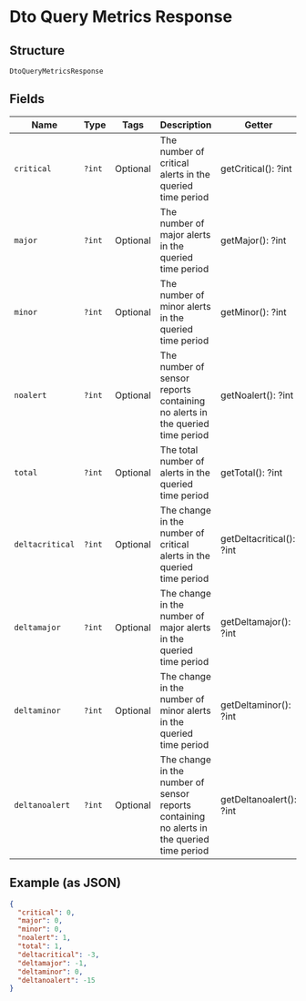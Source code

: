 
# Dto Query Metrics Response

## Structure

`DtoQueryMetricsResponse`

## Fields

| Name | Type | Tags | Description | Getter | Setter |
|  --- | --- | --- | --- | --- | --- |
| `critical` | `?int` | Optional | The number of critical alerts in the queried time period | getCritical(): ?int | setCritical(?int critical): void |
| `major` | `?int` | Optional | The number of major alerts in the queried time period | getMajor(): ?int | setMajor(?int major): void |
| `minor` | `?int` | Optional | The number of minor alerts in the queried time period | getMinor(): ?int | setMinor(?int minor): void |
| `noalert` | `?int` | Optional | The number of sensor reports containing no  alerts in the queried time period | getNoalert(): ?int | setNoalert(?int noalert): void |
| `total` | `?int` | Optional | The total number of alerts in the queried time period | getTotal(): ?int | setTotal(?int total): void |
| `deltacritical` | `?int` | Optional | The change in the number of critical alerts in the queried time period | getDeltacritical(): ?int | setDeltacritical(?int deltacritical): void |
| `deltamajor` | `?int` | Optional | The change in the number of major alerts in the queried time period | getDeltamajor(): ?int | setDeltamajor(?int deltamajor): void |
| `deltaminor` | `?int` | Optional | The change in the number of minor alerts in the queried time period | getDeltaminor(): ?int | setDeltaminor(?int deltaminor): void |
| `deltanoalert` | `?int` | Optional | The change in the number of sensor reports containing no alerts in the queried time period | getDeltanoalert(): ?int | setDeltanoalert(?int deltanoalert): void |

## Example (as JSON)

```json
{
  "critical": 0,
  "major": 0,
  "minor": 0,
  "noalert": 1,
  "total": 1,
  "deltacritical": -3,
  "deltamajor": -1,
  "deltaminor": 0,
  "deltanoalert": -15
}
```

